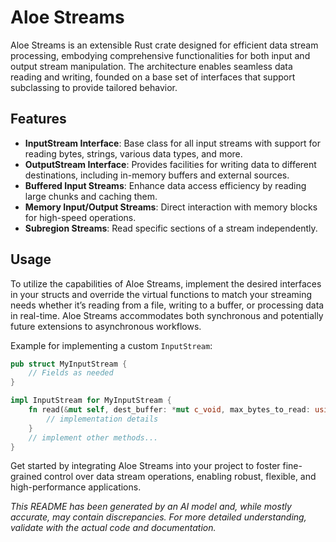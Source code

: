 # Aloe Streams

Aloe Streams is an extensible Rust crate designed for efficient data stream processing, embodying comprehensive functionalities for both input and output stream manipulation. The architecture enables seamless data reading and writing, founded on a base set of interfaces that support subclassing to provide tailored behavior.

## Features

- **InputStream Interface**: Base class for all input streams with support for reading bytes, strings, various data types, and more.
- **OutputStream Interface**: Provides facilities for writing data to different destinations, including in-memory buffers and external sources.
- **Buffered Input Streams**: Enhance data access efficiency by reading large chunks and caching them.
- **Memory Input/Output Streams**: Direct interaction with memory blocks for high-speed operations.
- **Subregion Streams**: Read specific sections of a stream independently.

## Usage

To utilize the capabilities of Aloe Streams, implement the desired interfaces in your structs and override the virtual functions to match your streaming needs whether it’s reading from a file, writing to a buffer, or processing data in real-time. Aloe Streams accommodates both synchronous and potentially future extensions to asynchronous workflows.

Example for implementing a custom `InputStream`:
```rust
pub struct MyInputStream {
    // Fields as needed
}

impl InputStream for MyInputStream {
    fn read(&mut self, dest_buffer: *mut c_void, max_bytes_to_read: usize) -> isize {
        // implementation details
    }
    // implement other methods...
}
```

Get started by integrating Aloe Streams into your project to foster fine-grained control over data stream operations, enabling robust, flexible, and high-performance applications.

_This README has been generated by an AI model and, while mostly accurate, may contain discrepancies. For more detailed understanding, validate with the actual code and documentation._